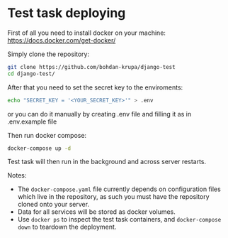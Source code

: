 # Test task deploying


First of all you need to install docker on your machine: https://docs.docker.com/get-docker/

Simply clone the repository:

```sh
git clone https://github.com/bohdan-krupa/django-test
cd django-test/
```


After that you need to set the secret key to the enviroments:

```sh
echo "SECRET_KEY = '<YOUR_SECRET_KEY>'" > .env
```
or you can do it manually by creating .env file and filling it as in .env.example file


Then run docker compose:

```sh
docker-compose up -d
```

Test task will then run in the background and across server restarts.

Notes:

- The `docker-compose.yaml` file currently depends on configuration files which live in the repository, as such you must have the repository cloned onto your server.
- Data for all services will be stored as docker volumes.
- Use `docker ps` to inspect the test task containers, and `docker-compose down` to teardown the deployment.